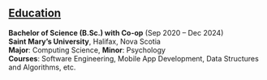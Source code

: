 ## <u>Education</u>

**Bachelor of Science (B.Sc.) with Co-op** (Sep 2020 – Dec 2024)  
**Saint Mary’s University**, Halifax, Nova Scotia  
**Major**: Computing Science, **Minor**: Psychology  
**Courses**: Software Engineering, Mobile App Development, Data Structures and Algorithms, etc.

